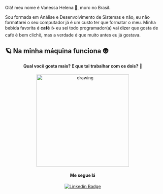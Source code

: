 Olá! meu nome é  Vanessa  Helena 💁, moro no Brasil.  

Sou formada em Análise e Desenvolvimento de Sistemas e não, eu não formatarei o seu computador já é um custo ter que formatar o meu. 
Minha bebida favorita é **café** ☕️ eu sei todo programador(a) vai dizer que gosta de café é bem clichê,  mas a verdade é que muito antes eu já gostava.  

## 🪐 Na minha máquina funciona 👽 

####  <center> Qual você gosta mais? E que tal trabalhar com os dois? 💪

<center><img src="https://i.redd.it/mm4i4vktv9o21.png" alt="drawing" width="300" />

#### Me segue lá 

[![Linkedin Badge](https://img.shields.io/badge/-Vanessa%20Helena-221?style=flat-square&logo=Linkedin&logoColor=white&link=https://www.linkedin.com/in/vanessa-helena-951aa9a6/)](https://www.linkedin.com/in/vanessa-helena-951aa9a6/) 

